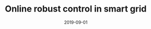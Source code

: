 ---
title: "Online robust control in smart grid"
collection: projects
permalink: /projects/2019-grid
date: 2019-09-01
projecttime: '2019 - 2020'
excerpt: 'Design an online robust control algorithm for smart grids. The algorithm reduces the cost of the smart grid or the pollution during the energy generation with theoretical guarantee by using a battery.'
---